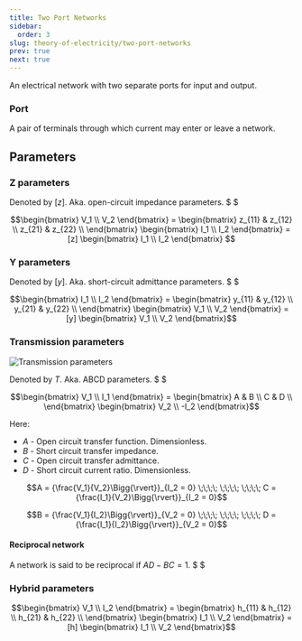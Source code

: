 ```yaml
---
title: Two Port Networks
sidebar:
  order: 3
slug: theory-of-electricity/two-port-networks
prev: true
next: true
---
```


An electrical network with two separate ports for input and output.

### Port

A pair of terminals through which current may enter or leave a network.

## Parameters

### Z parameters

Denoted by $[z]$. Aka. open-circuit impedance parameters. $ $

```math
\begin{bmatrix}
V_1 \\
V_2
\end{bmatrix}
=

\begin{bmatrix}
z_{11} & z_{12} \\
z_{21} & z_{22} \\
\end{bmatrix}

\begin{bmatrix}
I_1 \\
I_2
\end{bmatrix}
=

[z]
\begin{bmatrix}
I_1 \\
I_2
\end{bmatrix}

```

### Y parameters

Denoted by $[y]$. Aka. short-circuit admittance parameters. $ $

```math
\begin{bmatrix}
I_1 \\
I_2
\end{bmatrix}
=

\begin{bmatrix}
y_{11} & y_{12} \\
y_{21} & y_{22} \\
\end{bmatrix}

\begin{bmatrix}
V_1 \\
V_2
\end{bmatrix}
=

[y]
\begin{bmatrix}
V_1 \\
V_2
\end{bmatrix}
```

### Transmission parameters

![Transmission parameters](/images/theory-of-electricity/transmission-parameters.jpg)

Denoted by $T$. Aka. ABCD parameters. $ $

```math
\begin{bmatrix}
V_1 \\
I_1
\end{bmatrix}
=

\begin{bmatrix}
A & B \\
C & D \\
\end{bmatrix}

\begin{bmatrix}
V_2 \\
-I_2
\end{bmatrix}
```

Here:

- $A$ - Open circuit transfer function. Dimensionless.
- $B$ - Short circuit transfer impedance.
- $C$ - Open circuit transfer admittance.
- $D$ - Short circuit current ratio. Dimensionless.

```math
A = {\frac{V_1}{V_2}\Bigg{\rvert}}_{I_2 = 0}
\;\;\;\;
\;\;\;\;
\;\;\;\;
C = {\frac{I_1}{V_2}\Bigg{\rvert}}_{I_2 = 0}
```

```math
B = {\frac{V_1}{I_2}\Bigg{\rvert}}_{V_2 = 0}
\;\;\;\;
\;\;\;\;
\;\;\;\;
D = {\frac{I_1}{I_2}\Bigg{\rvert}}_{V_2 = 0}
```

#### Reciprocal network

A network is said to be reciprocal if $AD-BC=1$. $ $

### Hybrid parameters

```math
\begin{bmatrix}
V_1 \\
I_2
\end{bmatrix}
=

\begin{bmatrix}
h_{11} & h_{12} \\
h_{21} & h_{22} \\
\end{bmatrix}

\begin{bmatrix}
I_1 \\
V_2
\end{bmatrix}
=
[h]
\begin{bmatrix}
I_1 \\
V_2
\end{bmatrix}
```
